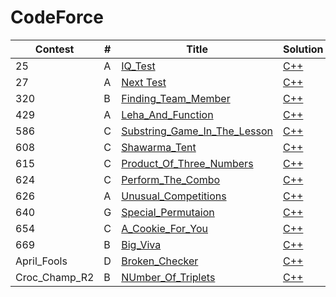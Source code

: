 # CodeForce

|Contest| # | Title | Solution | 
|------ |---| ----- | -------- |
|25|A|[IQ_Test](https://codeforces.com/problemset/problem/25/A)|[C++](./solutions/25/A%5BIQ%5FTest%5D.cpp)
|27|A|[ Next Test](https://codeforces.com/problemset/problem/27/A)|[C++](./solutions/27/A%20%5BNext%20Test%5D.cpp)
|320|B|[Finding_Team_Member](https://codeforces.com/problemset/problem/579/B)|[C++](./solutions/320/B%5BFinding%5FTeam%5FMemeber%5D.cpp)
|429|A|[Leha_And_Function](https://codeforces.com/problemset/problem/840/A)|[C++](./solutions/429/A%5BLeha%5FAnd%5FFunction%5D.cpp)
|586|C|[Substring_Game_In_The_Lesson](https://codeforces.com/problemset/problem/1220/C)|[C++](./solutions/586/C%5BSubstring%5FGame%5FIn%5FThe%5FLesson%5D.cpp)
|608|C|[Shawarma_Tent](https://codeforces.com/problemset/problem/1271/C)|[C++](./solutions/608/C%5BShawarma%5FTent%5D.cpp)
|615|C|[Product_Of_Three_Numbers](https://codeforces.com/problemset/problem/1294/C)|[C++](./solutions/615/C%5BProduct%5FOf%5FThree%5FNumbers%5D.cpp)
|624|C|[Perform_The_Combo](https://codeforces.com/problemset/problem/1311/C)|[C++](./solutions/624/C%5BPerform%5FThe%5FCombo%5D.cpp)
|626|A|[Unusual_Competitions](https://codeforces.com/problemset/problem/1322/A)|[C++](./solutions/626/A%5BUnusual%5FCompetitions%5D.cpp)
|640|G|[Special_Permutaion](https://codeforces.com/problemset/problem/1352/G)|[C++](./solutions/640/G%5BSpecial%5FPermuation%5D.cpp)
|654|C|[A_Cookie_For_You](https://codeforces.com/problemset/problem/1371/C)|[C++](./solutions/654/C%5BA%5FCookie%5FFor%5FYou%5D.cpp)
|669|B|[Big_Viva](https://codeforces.com/contest/1407/problem/B)|[C++](./solutions/669/B%5BBig%5FVova%5D.cpp)
|April_Fools|D|[Broken_Checker](https://codeforces.com/contest/171/problem/D)|[C++](./solutions/April_Fools/D%5BBroken%5FChecker%5D.cpp)
|Croc_Champ_R2|B|[NUmber_Of_Triplets](https://codeforces.com/problemset/problem/181/B)|[C++](./solutions/Croc_Champ_R2/B%5BNumber%5FOf%5FTriplets%5D.cpp)

